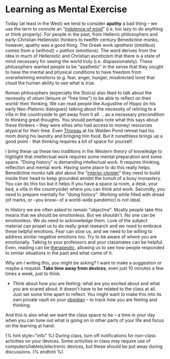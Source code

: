 # Learning as Mental Exercise

Today (at least in the West) we tend to consider **apathy** a bad thing – we use the term to connote an "[indolence of mind](https://www.oed.com/view/Entry/9052?redirectedFrom=apathy#eid)" (i.e. too lazy to do anything or think properly). For people in the past, from Hellenic philosophers and early-Christian Hellenistic thinkers to twelfth-century Benedictine monks, however, apathy was a good thing. The Greek work _apatheia_ (ἀπάθεια) comes from _a_ (without) + _pathos_ (emotions). The word derives from the idea in much of Hellenistic and Christian asceticism that there is a state of mind necessary for seeing the world truly (i.e. dispassionately). These philosophers wanted people to be "apathetic" in the sense that they sought to have the mental and physical conditions to have freedom from overwhelming emotions (e.g. fear, anger, hunger, misdirected love) that cloud the human ability to see what is true.&#x20;

Roman philosophers (especially the Stoics) also liked to talk about the necessity of _otium_ (leisure or "free time") to be able to reflect on their world/ their thinking. We can read people like Augustine of Hippo (in his early Neo-Platonic dialogues) talking about the necessity of retiring to a villa in the countryside to get away from it all ... as a necessary precondition to thinking great thoughts. You should perhaps note what this says about these thinkers – they were elites who had access to money/ resources atypical for their time. Even [Thoreau](https://newrepublic.com/article/123162/everybody-hates-henry-david-thoreau) at his Walden Pond retreat had his mom doing his laundry and bringing him food. But it nonethless brings up a good point - that thinking requires a bit of space for yourself.&#x20;

I bring these up these two traditions in the Western theory of knowledge to highlight that intellectual work requires some mental preparation and some space. "Doing history" is demanding intellectual work. It requires thinking, reflection and mental work. Having some place to do this really helps. Benedictine monks talk alot about the "[interior cloister](https://books.google.ca/books?id=mndRCyKkWt0C\&lpg=PA100\&ots=UUzOycd6hl\&dq=interior%20cloister%20monasticism\&pg=PA100#v=onepage\&q=interior%20cloister%20monasticism\&f=false)" they need to build inside their head to keep grounded amidst the tumult of a busy monastery. You can do this too but it helps if you have a space (a room, a desk, your bed, a villa in the countryside) where you can think and work. Secondly, you need to prepare mentally for "doing history". Working while filled with dread (of marks, or –you know– of a world-wide pandemic) is not ideal.&#x20;

In History we are often asked to remain "objective". Mostly people take this means that we should be emotionless. But we shouldn't. No one can be emotionless. We do need to acknowledge them. Love of the subject material can propel us to do really great research and we need to embrace these helpful emotions. Fear can slow us, and we need to be willing to address similar negative emotions too. Try to be aware of where you are emotionally. Talking to your professors and your classmates can be helpful. Even, reading can be [therapeutic](https://www.theguardian.com/books/2008/jan/05/fiction.scienceandnature), allowing us to see how people responded to similar situations in the past and what came of it.&#x20;

Why am I writing this, you might be asking? I want to make a suggestion or maybe a request. **Take time away from devices**, even just 10 minutes a few times a week, just to think.&#x20;

* Think about how you are feeling: what are you excited about and what you are scared about. It doesn't have to be related to the class at all. Just set some time apart to reflect. You might want to make this into its own private vault on your [obsidian](broken-reference) – to track how you are feeling and thinking.&#x20;

And this is also what we want the class space to be – a time in your day when you can tune out what is going on in other parts of your life and focus on the learning at hand.&#x20;

{% hint style="info" %}
During class, turn off notifications for non-class activities on your devices. Some activities in class may require use of computers/tablets/electronic devices, but these should be put away during discussions.&#x20;
{% endhint %}
